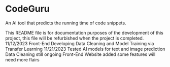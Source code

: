 # CodeGuru
An AI tool that predicts the running time of code snippets.

This README file is for documentation purposes of the development of this project, this file will be refurbished when the project is completed.
11/12/2023
Front-End Developing
Data Cleaning and Model Training via Transfer Learning
11/21/2023
Tested AI models for text and image prediction
Data Cleaning still ongoing
Front-End Website added some features will need more flairs
